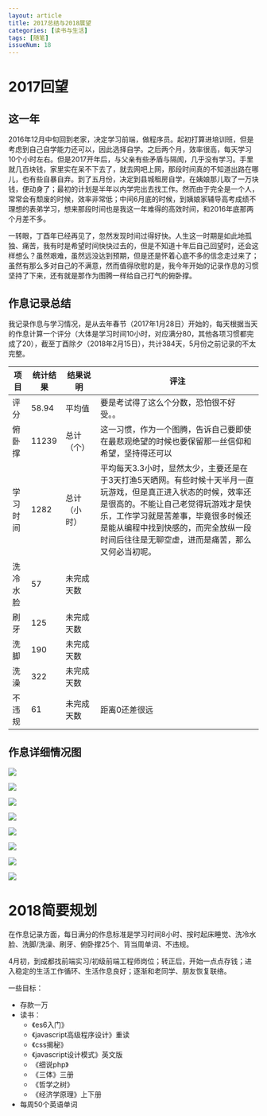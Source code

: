 ```yaml
---
layout: article
title: 2017总结与2018展望
categories: [读书与生活]
tags: [随笔]
issueNum: 18
---
```


# 2017回望
## 这一年

2016年12月中旬回到老家，决定学习前端，做程序员。起初打算进培训班，但是考虑到自己自学能力还可以，因此选择自学。之后两个月，效率很高，每天学习10个小时左右。但是2017开年后，与父亲有些矛盾与隔阂，几乎没有学习。手里就几百块钱，家里实在呆不下去了，就去网吧上网，那段时间真的不知道出路在哪儿，也有些自暴自弃。到了五月份，决定到县城租房自学，在姨娘那儿取了一万块钱，便动身了；最初的计划是半年以内学完出去找工作。然而由于完全是一个人，常常会有颓废的时候，效率非常低；中间6月底的时候，到姨娘家辅导高考成绩不理想的表弟学习，想来那段时间也是我这一年难得的高效时间，和2016年底那两个月差不多。

一转眼，丁酉年已经再见了，忽然发现时间过得好快。人生这一时期是如此地孤独、痛苦，我有时是希望时间快快过去的，但是不知道十年后自己回望时，还会这样想么？虽然艰难，虽然远没达到预期，但是还是怀着心底不多的信念走过来了；虽然有那么多对自己的不满意，然而值得欣慰的是，我今年开始的记录作息的习惯坚持了下来，还有就是那作为图腾一样给自己打气的俯卧撑。

## 作息记录总结

我记录作息与学习情况，是从去年春节（2017年1月28日）开始的，每天根据当天的作息计算一个评分（大体是学习时间10小时，对应满分80，其他各项习惯都完成了20），截至丁酉除夕（2018年2月15日），共计384天，5月份之前记录的不太完整。

|项目|统计结果|结果说明|评注|
|-- |-- |-- |--|
|评分|58.94|平均值|要是考试得了这么个分数，恐怕很不好受。。|
|俯卧撑|	11239|	总计（个）|这一习惯，作为一个图腾，告诉自己要即使在最悲观绝望的时候也要保留那一丝信仰和希望，坚持得还可以|
|学习时间|	1282|	总计（小时）|	平均每天3.3小时，显然太少，主要还是在于3天打渔5天晒网。有些时候十天半月一直玩游戏，但是真正进入状态的时候，效率还是很高的。不能让自己老觉得玩游戏才是快乐，工作学习就是苦差事，毕竟很多时候还是能从编程中找到快感的，而完全放纵一段时间后往往是无聊空虚，进而是痛苦，那么又何必当初呢。|
|洗冷水脸|	57|	未完成天数||	
|刷牙|	125|	未完成天数|	|
|洗脚	|190	|未完成天数|	|
|洗澡|322|	未完成天数|	|
|不违规|	61|	未完成天数|	距离0还差很远|

## 作息详细情况图
![](http://upload-images.jianshu.io/upload_images/6321648-6b2383b9ef98c5d6.png?imageMogr2/auto-orient/strip%7CimageView2/2/w/1240)

![](http://upload-images.jianshu.io/upload_images/6321648-e705ea4d5b4bbe69.png?imageMogr2/auto-orient/strip%7CimageView2/2/w/1240)

![](http://upload-images.jianshu.io/upload_images/6321648-edb1c541a3aa9793.png?imageMogr2/auto-orient/strip%7CimageView2/2/w/1240)

![](http://upload-images.jianshu.io/upload_images/6321648-e8d04eefae9ad671.png?imageMogr2/auto-orient/strip%7CimageView2/2/w/1240)

![](http://upload-images.jianshu.io/upload_images/6321648-5287c636c1739ef6.png?imageMogr2/auto-orient/strip%7CimageView2/2/w/1240)

![](http://upload-images.jianshu.io/upload_images/6321648-f22f179929fba17d.png?imageMogr2/auto-orient/strip%7CimageView2/2/w/1240)

![](http://upload-images.jianshu.io/upload_images/6321648-e5e185893a661f07.png?imageMogr2/auto-orient/strip%7CimageView2/2/w/1240)

![](http://upload-images.jianshu.io/upload_images/6321648-e78e6902bf04d3b7.png?imageMogr2/auto-orient/strip%7CimageView2/2/w/1240)

# 2018简要规划

在作息记录方面，每日满分的作息标准是学习时间8小时、按时起床睡觉、洗冷水脸、洗脚/洗澡、刷牙、俯卧撑25个、背当周单词、不违规。

4月初，到成都找前端实习/初级前端工程师岗位；转正后，开始一点点存钱；进入稳定的生活工作循环、生活作息良好；逐渐和老同学、朋友恢复联络。

一些目标：
+ 存款一万
+ 读书：
  - 《es6入门》 
  - 《javascript高级程序设计》重读
  - 《css揭秘》
  - 《javascript设计模式》英文版
  - 《细说php》
  - 《三体》三册
  - 《哲学之树》
  - 《经济学原理》上下册
+ 每周50个英语单词

